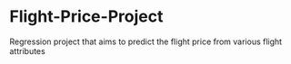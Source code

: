 # Flight-Price-Project
Regression project that aims to predict the flight price from various flight attributes
